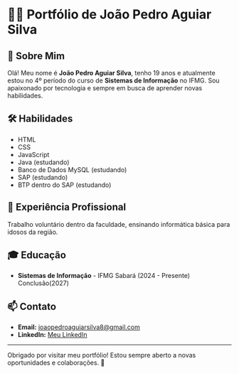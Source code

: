 # 🧑‍💻 Portfólio de João Pedro Aguiar Silva

## 👤 Sobre Mim
Olá! Meu nome é **João Pedro Aguiar Silva**, tenho 19 anos e atualmente estou no 4º período do curso de **Sistemas de Informação** no IFMG. 
Sou apaixonado por tecnologia e sempre em busca de aprender novas habilidades.

## 🛠️ Habilidades
- HTML
- CSS
- JavaScript
- Java (estudando)
- Banco de Dados MySQL (estudando)
- SAP (estudando)
- BTP dentro do SAP (estudando)

## 💼 Experiência Profissional
Trabalho voluntário dentro da faculdade, ensinando informática básica para idosos da região.



## 🎓 Educação
- **Sistemas de Informação** - IFMG Sabará (2024 - Presente) Conclusão(2027)

## 📫 Contato
- **Email:** joaopedroaguiarsilva8@gmail.com
- **LinkedIn:** [Meu LinkedIn](https://www.linkedin.com/in/joao-pedro-aguiar/)

---

Obrigado por visitar meu portfólio! Estou sempre aberto a novas oportunidades e colaborações. 🚀

